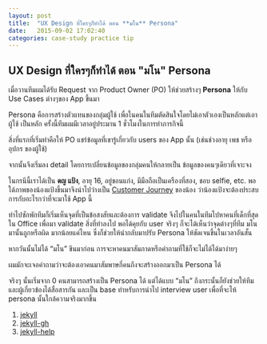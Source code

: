 ```yaml
---
layout: post
title:  "UX Design ที่ใครๆก็ทำได้ ตอน **มโน** Persona"
date:   2015-09-02 17:02:40
categories: case-study practice tip
---
```


## UX Design ที่ใครๆก็ทำได้ ตอน "มโน" Persona

เมื่อวานทีมผมได้รับ Request จาก Product Owner (PO) ให้ช่วยสร้างๆ **Persona** ให้กับ Use Cases ต่างๆของ App ขึ้นมา

Persona คือการสร้างตัวแทนของกลุ่มผู้ใช้ เพื่อในคนในทีมตัดสินใจโดยไม่เอาตัวเองเป็นหลักแต่เอาผู้ใช้ เป็นหลัก ครั้งนี้ทีมผมมีเวลาอยู่ประมาน 1 ชั่วโมงในการทำภารกิจนี้ 

สิ่งที่แรกที่เริ่มทำคือให้ PO แชร์ข้อมูลที่เขารู้เกี่ยวกับ users ของ App นั้น (เช่นช่วงอายุ เพช หรือ อุปกร ของผู้ใช้) 

จากนั้นจึงเริ่มลง detail โดยการเปลี่ยนข้อมูลของกลุ่มคนให้กลายเป็น ข้อมูลของคนๆเดียวที่เจาะจง

ในกรนีนี้เราได้เป็น **ดญ แป้ง**, อายุ 16, อยู่ขอนแก่ง, มีมือถือเป็นเครืองที่สอง, ชอบ selfie, etc. พอใด้ภาพของน้องแป้งขึ้นมาจึงนำไปว่างเป็น [Customer Journey](http://ux-lady.com/abc) ของน้อง ว่าน้องแป้งจะต้องประสบการกับอะไรกว่าที่จะมาใช้ App นี้ 

ทำไปซักพักทีมก็เริ่มเห็นจุดที่เป็นข้อสงสัยและต้องการ validate จึงไปในคนในทีมไปหาคนที่เด็กที่สุดใน Office เพื่อมา validate สิ่งที่ทำลงไป พอได้คุยกับ user จริงๆ ก็จะได้เห็นว่าจุดต่างๆที่ทีม มโน มานั้นถูกหรือผิด มากน้อยแค่ไหน ซึ่งก็ช่วยให้นำกลับมาปรับ Persona ให้ชัดเจนขึ้นในเวลาอันสั้น 

หากวันนั้นไม่ได้ “มโน” ขึนมาก่อน การจะหาคนมาสัมภาดหรือคำถามที่ใช้ก็จะไม่ได้ได้มาง่ายๆ

ผมมักจะเจอคำถามว่าจะต้องเอาคนมาสัมพาษกี่คนถึงจะสร้างออกมาเป็น Persona ได้

จริงๆ นั้นเริ่มจาก 0 คนสามารถสร้างเป็น Persona ได้ แต่ได้แบบ “มโน” ถึงกระนั้นก็ยังช่วยให้ทีมและผู้เกี่ยวข้องได้สื่อสารกัน และเป็น base ทำหรับการนำไป interview user เพื่อที่จะไห้ persona นั้นใกล้ความจริงมากขึ้น

1. [jekyll](http://jekyllrb.com)
2. [jekyll-gh](https://github.com/jekyll/jekyll)
3. [jekyll-help](https://github.com/jekyll/jekyll-help)
